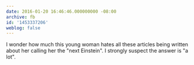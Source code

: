 ```yaml
---
date: 2016-01-20 16:46:46.000000000 -08:00
archive: fb
id: '1453337206'
weblog: false
---
```


I wonder how much this young woman hates all these articles being written about her calling her the "next Einstein". I strongly suspect the answer is "a lot".
